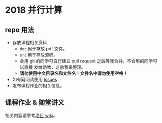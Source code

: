 # 2018 并行计算

## repo 用法
- 存放课程相关资料
  - `doc` 用于存放 pdf 文件。
  - `src` 用于存放源码。
  - 会用 git 的同学可自行建立 pull request 之后等我合并。不会用的同学可以直接
  发给助教，之后我来整理。
  - **请勿使用中文目录名和文件名！文件名中请勿使用空格！**
- 如有疑问请使用 [Issues](https://github.com/RyanBernX/par2018/issues)
- 发布课程作业的相关信息。

## 课程作业 & 随堂讲义
相关内容请参考[项目 wiki](https://github.com/RyanBernX/par2018/wiki)。
